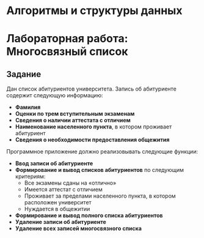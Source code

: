 # Алгоритмы и структуры данных

# Лабораторная работа: Многосвязный список

## Задание

Дан список абитуриентов университета. Запись об абитуриенте содержит следующую информацию:

- **Фамилия**
- **Оценки по трем вступительным экзаменам**
- **Сведения о наличии аттестата с отличием**
- **Наименование населенного пункта**, в котором проживает абитуриент
- **Сведения о необходимости предоставления общежития**

Программное приложение должно реализовывать следующие функции:

- **Ввод записи об абитуриенте**
- **Формирование и вывод списков абитуриентов** по следующим критериям:
  - Все экзамены сданы на «отлично»
  - Имеется аттестат с отличием
  - Проживает за пределами населенного пункта, в котором расположен университет
  - Нуждается в общежитии
- **Формирование и вывод полного списка абитуриентов**
- **Удаление записи об абитуриенте**
- **Удаление всех записей многосвязного списка**
